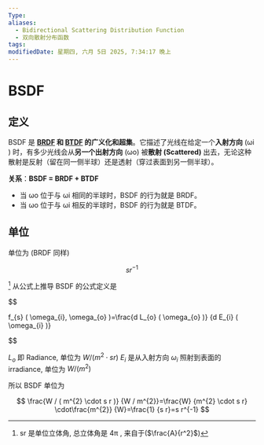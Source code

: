```yaml
---
Type: 
aliases:
  - Bidirectional Scattering Distribution Function
  - 双向散射分布函数
tags: 
modifiedDate: 星期四, 六月 5日 2025, 7:34:17 晚上
---
```


# BSDF

## 定义

BSDF 是 **[BRDF](BRDF.md) 和 [BTDF](BTDF.md) 的广义化和超集**。它描述了光线在给定一个**入射方向** (ωi​) 时，有多少光线会从**另一个出射方向** (ωo​) 被**散射 (Scattered)** 出去，无论这种散射是反射（留在同一侧半球）还是透射（穿过表面到另一侧半球）。

**关系**：**BSDF = BRDF + BTDF**
- 当 ωo​ 位于与 ωi​ 相同的半球时，BSDF 的行为就是 BRDF。
- 当 ωo​ 位于与 ωi​ 相反的半球时，BSDF 的行为就是 BTDF。

## 单位

单位为 (BRDF 同样)

$$
sr^{-1}
$$

[^1]
从公式上推导
BSDF 的公式定义是

$$

f_{s} ( \omega_{i}, \omega_{o} )=\frac{d L_{o} ( \omega_{o} )} {d E_{i} ( \omega_{i} )}

$$

$L_o$ 即 Radiance, 单位为 $W/(m^2 \cdot sr)$
$E_i$ 是从入射方向 $ω_i​$ 照射到表面的 irradiance, 单位为 $W/(m^2)$

所以 BSDF 单位为

$$
\frac{W / ( m^{2} \cdot s r )} {W / m^{2}}=\frac{W} {m^{2} \cdot s r} \cdot\frac{m^{2}} {W}=\frac{1} {s r}=s r^{-1}
$$

[^1]: sr 是单位立体角, 总立体角是 4π , 来自于($\frac{A}{r^2}$)
